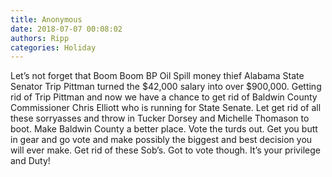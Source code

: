 ```yaml
---
title: Anonymous
date: 2018-07-07 00:08:02
authors: Ripp
categories: Holiday
---
```


 Let’s not forget that Boom Boom BP Oil Spill money thief Alabama State Senator Trip Pittman turned the $42,000 salary into over $900,000. Getting rid of Trip Pittman and now we have a chance to get rid of Baldwin County Commissioner Chris Elliott who is running for State Senate. Let get rid of all these sorryasses and throw in Tucker Dorsey and Michelle Thomason to boot. Make Baldwin County a better place. Vote the turds out. Get you butt in gear and go vote and make possibly the biggest and best decision you will ever make. Get rid of these Sob’s. Got to vote though. It’s your privilege and Duty!